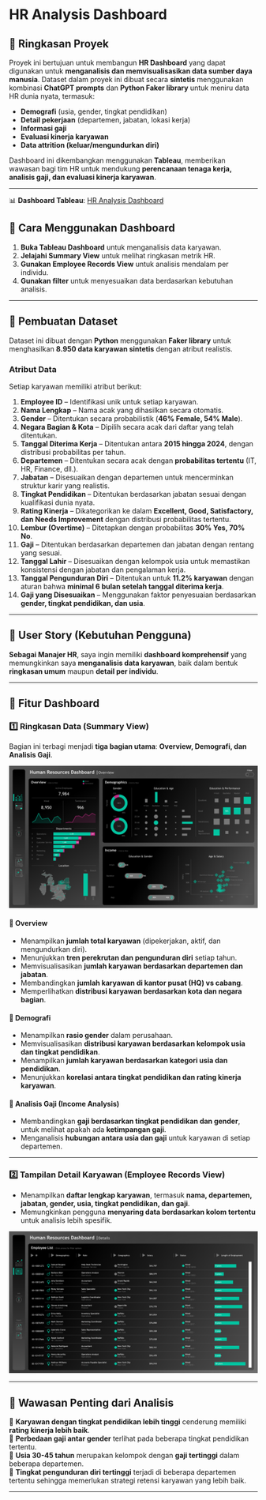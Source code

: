 # HR Analysis Dashboard  

## 📌 Ringkasan Proyek  
Proyek ini bertujuan untuk membangun **HR Dashboard** yang dapat digunakan untuk **menganalisis dan memvisualisasikan data sumber daya manusia**. Dataset dalam proyek ini dibuat secara **sintetis** menggunakan kombinasi **ChatGPT prompts** dan **Python Faker library** untuk meniru data HR dunia nyata, termasuk:  
- **Demografi** (usia, gender, tingkat pendidikan)  
- **Detail pekerjaan** (departemen, jabatan, lokasi kerja)  
- **Informasi gaji**  
- **Evaluasi kinerja karyawan**  
- **Data attrition (keluar/mengundurkan diri)**  

Dashboard ini dikembangkan menggunakan **Tableau**, memberikan wawasan bagi tim HR untuk mendukung **perencanaan tenaga kerja, analisis gaji, dan evaluasi kinerja karyawan**.  

---

📊 **Dashboard Tableau**: [HR Analysis Dashboard](https://public.tableau.com/views/HRAnalysisDashboard_17362125848100/HRSummary?:language=en-US&:sid=&:redirect=auth&:display_count=n&:origin=viz_share_link)

## 📌 Cara Menggunakan Dashboard  
1. **Buka Tableau Dashboard** untuk menganalisis data karyawan.  
2. **Jelajahi Summary View** untuk melihat ringkasan metrik HR.  
3. **Gunakan Employee Records View** untuk analisis mendalam per individu.  
4. **Gunakan filter** untuk menyesuaikan data berdasarkan kebutuhan analisis.  

---

## 📌 Pembuatan Dataset  
Dataset ini dibuat dengan **Python** menggunakan **Faker library** untuk menghasilkan **8.950 data karyawan sintetis** dengan atribut realistis.  

### **Atribut Data**  
Setiap karyawan memiliki atribut berikut:  
1. **Employee ID** – Identifikasi unik untuk setiap karyawan.  
2. **Nama Lengkap** – Nama acak yang dihasilkan secara otomatis.  
3. **Gender** – Ditentukan secara probabilistik (**46% Female, 54% Male**).  
4. **Negara Bagian & Kota** – Dipilih secara acak dari daftar yang telah ditentukan.  
5. **Tanggal Diterima Kerja** – Ditentukan antara **2015 hingga 2024**, dengan distribusi probabilitas per tahun.  
6. **Departemen** – Ditentukan secara acak dengan **probabilitas tertentu** (IT, HR, Finance, dll.).  
7. **Jabatan** – Disesuaikan dengan departemen untuk mencerminkan struktur karir yang realistis.  
8. **Tingkat Pendidikan** – Ditentukan berdasarkan jabatan sesuai dengan kualifikasi dunia nyata.  
9. **Rating Kinerja** – Dikategorikan ke dalam **Excellent, Good, Satisfactory, dan Needs Improvement** dengan distribusi probabilitas tertentu.  
10. **Lembur (Overtime)** – Ditetapkan dengan probabilitas **30% Yes, 70% No**.  
11. **Gaji** – Ditentukan berdasarkan departemen dan jabatan dengan rentang yang sesuai.  
12. **Tanggal Lahir** – Disesuaikan dengan kelompok usia untuk memastikan konsistensi dengan jabatan dan pengalaman kerja.  
13. **Tanggal Pengunduran Diri** – Ditentukan untuk **11.2% karyawan** dengan aturan bahwa **minimal 6 bulan setelah tanggal diterima kerja**.  
14. **Gaji yang Disesuaikan** – Menggunakan faktor penyesuaian berdasarkan **gender, tingkat pendidikan, dan usia**.  


---

## 📌 User Story (Kebutuhan Pengguna)  
**Sebagai Manajer HR**, saya ingin memiliki **dashboard komprehensif** yang memungkinkan saya **menganalisis data karyawan**, baik dalam bentuk **ringkasan umum** maupun **detail per individu**.  

---

## 📌 Fitur Dashboard  

### 1️⃣ Ringkasan Data (Summary View)  
Bagian ini terbagi menjadi **tiga bagian utama**: **Overview, Demografi, dan Analisis Gaji**.  

![Tampilan Utama Dashboard](Icon%20and%20Design/HR%20Summary.png)

#### 📍 Overview  
- Menampilkan **jumlah total karyawan** (dipekerjakan, aktif, dan mengundurkan diri).  
- Menunjukkan **tren perekrutan dan pengunduran diri** setiap tahun.  
- Memvisualisasikan **jumlah karyawan berdasarkan departemen dan jabatan**.  
- Membandingkan **jumlah karyawan di kantor pusat (HQ) vs cabang**.  
- Memperlihatkan **distribusi karyawan berdasarkan kota dan negara bagian**.  


#### 📍 Demografi  
- Menampilkan **rasio gender** dalam perusahaan.  
- Memvisualisasikan **distribusi karyawan berdasarkan kelompok usia dan tingkat pendidikan**.  
- Menampilkan **jumlah karyawan berdasarkan kategori usia dan pendidikan**.  
- Menunjukkan **korelasi antara tingkat pendidikan dan rating kinerja karyawan**.  


#### 📍 Analisis Gaji (Income Analysis)  
- Membandingkan **gaji berdasarkan tingkat pendidikan dan gender**, untuk melihat apakah ada **ketimpangan gaji**.  
- Menganalisis **hubungan antara usia dan gaji** untuk karyawan di setiap departemen.  


---

### 2️⃣ Tampilan Detail Karyawan (Employee Records View)  
- Menampilkan **daftar lengkap karyawan**, termasuk **nama, departemen, jabatan, gender, usia, tingkat pendidikan, dan gaji**.  
- Memungkinkan pengguna **menyaring data berdasarkan kolom tertentu** untuk analisis lebih spesifik.  

![Employee Records View](Icon%20and%20Design/HR%20%20Details.png)


---

## 📌 Wawasan Penting dari Analisis  
🔹 **Karyawan dengan tingkat pendidikan lebih tinggi** cenderung memiliki **rating kinerja lebih baik**.  
🔹 **Perbedaan gaji antar gender** terlihat pada beberapa tingkat pendidikan tertentu.  
🔹 **Usia 30-45 tahun** merupakan kelompok dengan **gaji tertinggi** dalam beberapa departemen.  
🔹 **Tingkat pengunduran diri tertinggi** terjadi di beberapa departemen tertentu sehingga memerlukan strategi retensi karyawan yang lebih baik.  

---
